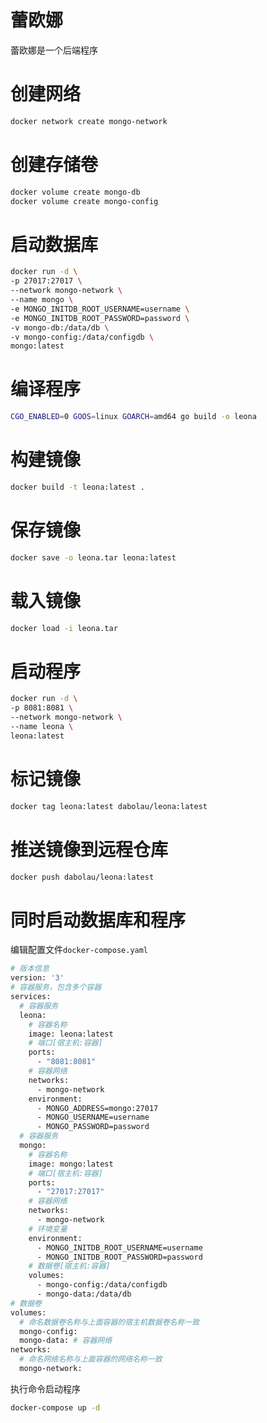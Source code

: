 # 蕾欧娜

蕾欧娜是一个后端程序

# 创建网络

```bash
docker network create mongo-network
```

# 创建存储卷

```bash
docker volume create mongo-db
docker volume create mongo-config
```

# 启动数据库

```bash
docker run -d \
-p 27017:27017 \
--network mongo-network \
--name mongo \
-e MONGO_INITDB_ROOT_USERNAME=username \
-e MONGO_INITDB_ROOT_PASSWORD=password \
-v mongo-db:/data/db \
-v mongo-config:/data/configdb \
mongo:latest
```

# 编译程序

```bash
CGO_ENABLED=0 GOOS=linux GOARCH=amd64 go build -o leona
```

# 构建镜像

```bash
docker build -t leona:latest .
```

# 保存镜像

```bash
docker save -o leona.tar leona:latest
```

# 载入镜像

```bash
docker load -i leona.tar
```

# 启动程序

```bash
docker run -d \
-p 8081:8081 \
--network mongo-network \
--name leona \
leona:latest
```

# 标记镜像

```bash
docker tag leona:latest dabolau/leona:latest
```

# 推送镜像到远程仓库

```bash
docker push dabolau/leona:latest
```

# 同时启动数据库和程序

编辑配置文件`docker-compose.yaml`

```bash
# 版本信息
version: '3'
# 容器服务，包含多个容器
services:
  # 容器服务
  leona:
    # 容器名称
    image: leona:latest
    # 端口[宿主机:容器]
    ports:
      - "8081:8081"
    # 容器网络
    networks:
      - mongo-network
    environment:
      - MONGO_ADDRESS=mongo:27017
      - MONGO_USERNAME=username
      - MONGO_PASSWORD=password
  # 容器服务
  mongo:
    # 容器名称
    image: mongo:latest
    # 端口[宿主机:容器]
    ports:
      - "27017:27017"
    # 容器网络
    networks:
      - mongo-network
    # 环境变量
    environment:
      - MONGO_INITDB_ROOT_USERNAME=username
      - MONGO_INITDB_ROOT_PASSWORD=password
    # 数据卷[宿主机:容器]
    volumes:
      - mongo-config:/data/configdb
      - mongo-data:/data/db
# 数据卷
volumes:
  # 命名数据卷名称与上面容器的宿主机数据卷名称一致
  mongo-config:
  mongo-data: # 容器网络
networks:
  # 命名网络名称与上面容器的网络名称一致
  mongo-network:
```

执行命令启动程序

```bash
docker-compose up -d
```